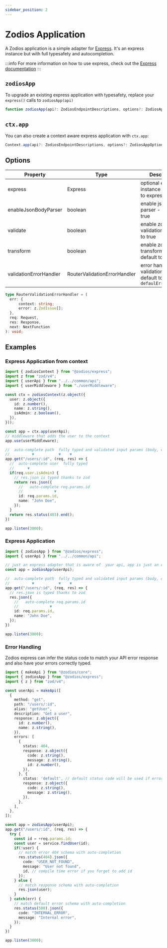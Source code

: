 ```yaml
---
sidebar_position: 2
---
```


# Zodios Application

A Zodios application is a simple adapter for [Express](https://expressjs.com/). It's an express instance but with full typesafety and autocompletion.

:::info
For more information on how to use express, check out the [Express documentation](https://expressjs.com/)
:::

## `zodiosApp`

To upgrade an existing express application with typesafety, replace your `express()` calls to `zodiosApp(api)`

```ts
function zodiosApp(api?: ZodiosEndpointDescriptions, options?: ZodiosAppOptions): ZodiosApp
```
## `ctx.app`

You can also create a context aware express application with `ctx.app`:

```ts
Context.app(api?: ZodiosEndpointDescriptions, options?: ZodiosAppOptions): ZodiosApp
```

## Options

| Property               | Type                         | Description                                                           |
| ---------------------- | ---------------------------- | --------------------------------------------------------------------- |
| express                | Express                      | optional express instance - default to express()                      |
| enableJsonBodyParser   | boolean                      | enable json body parser - default to true                             |
| validate               | boolean                      | enable zod input validation - default to true                         |
| transform              | boolean                      | enable zod input transformation - default to false                    |
| validationErrorHandler | RouterValidationErrorHandler | error handler for validation errors - default to `defaulErrorHandler` |

```ts
type RouterValidationErrorHandler = (
  err: {
      context: string;
      error: z.ZodIssue[];
  },
  req: Request,
  res: Response,
  next: NextFunction
): void;
```

## Examples

### Express Application from context

```ts
import { zodiosContext } from "@zodios/express";
import z from "zod/v4";
import { userApi } from "../../common/api";
import { userMiddleware } from "./userMiddleware";

const ctx = zodiosContext(z.object({
  user: z.object({
    id: z.number(),
    name: z.string(),
    isAdmin: z.boolean(),
  }),
}));

const app = ctx.app(userApi);
// middleware that adds the user to the context
app.use(userMiddleware);

//  auto-complete path  fully typed and validated input params (body, query, path, header)
//          ▼           ▼    ▼
app.get("/users/:id", (req, res) => {
  //  auto-complete user  fully typed
  //      ▼
  if(req.user.isAdmin) {
    // res.json is typed thanks to zod
    return res.json({
      //   auto-complete req.params.id
      //              ▼
      id: req.params.id,
      name: "John Doe",
    });
  }
  return res.status(403).end();
})

app.listen(3000);
```

### Express Application


```ts title="/src/server/app.ts"
import { zodiosApp } from "@zodios/express";
import { userApi } from "../../common/api";

// just an express adapter that is aware of  your api, app is just an express app with type annotations and validation middlewares
const app = zodiosApp(userApi);

//  auto-complete path  fully typed and validated input params (body, query, path, header)
//          ▼           ▼    ▼
app.get("/users/:id", (req, res) => {
  // res.json is typed thanks to zod
  res.json({
    //   auto-complete req.params.id
    //              ▼
    id: req.params.id,
    name: "John Doe",
  });
})

app.listen(3000);
```

### Error Handling

Zodios express can infer the status code to match your API error response and also have your errors correctly typed.

```typescript title="/src/server/app.ts"
import { makeApi } from "@zodios/core";
import { zodiosApp } from "@zodios/express";
import { z } from "zod/v4";

const userApi = makeApi([
  {
    method: "get",
    path: "/users/:id",
    alias: "getUser",
    description: "Get a user",
    response: z.object({
      id: z.number(),
      name: z.string(),
    }),
    errors: [
      {
        status: 404,
        response: z.object({
          code: z.string(),
          message: z.string(),
          id: z.number(),
        }),
      }, {
        status: 'default', // default status code will be used if error is not 404
        response: z.object({
          code: z.string(),
          message: z.string(),
        }),
      },
    ],
  },
]);

const app = zodiosApp(userApi);
app.get("/users/:id", (req, res) => {
  try {
    const id = +req.params.id;
    const user = service.findUser(id);
    if(!user) {
      // match error 404 schema with auto-completion
      res.status(404).json({
        code: "USER_NOT_FOUND",
        message: "User not found",
        id, // compile time error if you forget to add id
      });
    } else {
      // match response schema with auto-completion
      res.json(user);
    }
  } catch(err) {
    // match default error schema with auto-completion
    res.status(500).json({
      code: "INTERNAL_ERROR",
      message: "Internal error",
    });
  }
})

app.listen(3000);
```
